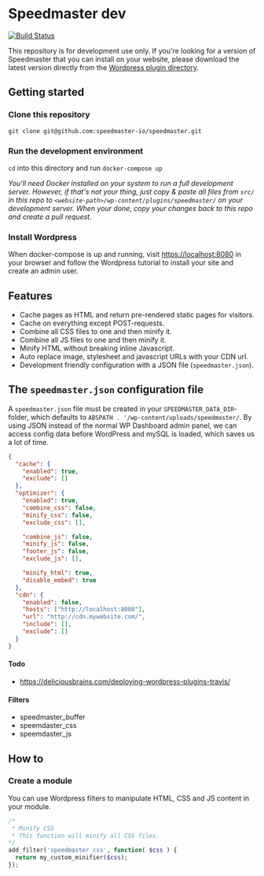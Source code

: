 # Speedmaster dev
[![Build Status](https://travis-ci.org/speedmaster-io/speedmaster.svg?branch=master)](https://travis-ci.org/speedmaster-io/speedmaster)

This repository is for development use only. If you're looking for a version of Speedmaster that you can install on your website, please download the latest version directly from the [Wordpress plugin directory](https://wordpress.org/plugins/speedmaster/).

## Getting started

### Clone this repository
```git clone git@github.com:speedmaster-io/speedmaster.git```

### Run the development environment
```cd``` into this directory and run ```docker-compose up```

*You'll need Docker installed on your system to run a full development server. However, if that's not your thing, just copy & paste all files from ```src/``` in this repo to ```<website-path>/wp-content/plugins/speedmaster/``` on your development server. When your done, copy your changes back to this repo and create a pull request.*

### Install Wordpress
When docker-compose is up and running, visit [https://localhost:8080](https://localhost:8080) in your browser and follow the Wordpress tutorial to install your site and create an admin user.

## Features
- Cache pages as HTML and return pre-rendered static pages for visitors.
- Cache on everything except POST-requests.
- Combine all CSS files to one and then minify it.
- Combine all JS files to one and then minify it.
- Minify HTML without breaking inline Javascript.
- Auto replace image, stylesheet and javascript URLs with your CDN url.
- Development friendly configuration with a JSON file (```speedmaster.json```).

## The ```speedmaster.json``` configuration file
A ```speedmaster.json``` file must be created in your ```SPEEDMASTER_DATA_DIR```-folder, which defaults to ```ABSPATH . '/wp-content/uploads/speedmaster/```. By using JSON instead of the normal WP Dashboard admin panel, we can access config data before WordPress and mySQL is loaded, which saves us a lot of time.

```json
{
  "cache": {
    "enabled": true,
    "exclude": []
  },
  "optimizer": {
    "enabled": true,
    "combine_css": false,
    "minify_css": false,
    "exclude_css": [],

    "combine_js": false,
    "minify_js": false,
    "footer_js": false,
    "exclude_js": [],

    "minify_html": true,
    "disable_embed": true
  },
  "cdn": {
    "enabled": false,
    "hosts": ["http://localhost:8080"],
    "url": "http://cdn.mywebsite.com/",
    "include": [],
    "exclude": []
  }
}
```

#### Todo
- https://deliciousbrains.com/deploying-wordpress-plugins-travis/

#### Filters
- speedmaster_buffer
- speemdaster_css
- speemdaster_js

## How to

### Create a module
You can use Wordpress filters to manipulate HTML, CSS and JS content in your module.

```php
/*
 * Minify CSS
 * This function will minify all CSS files.
*/
add_filter('speedmaster_css', function( $css ) {
  return my_custom_minifier($css);
});
```
